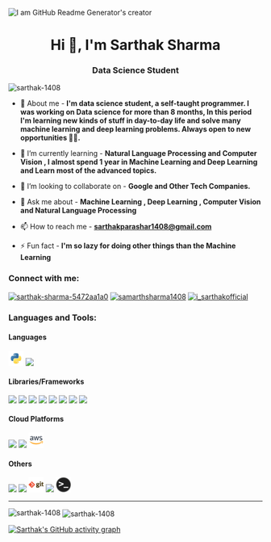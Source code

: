 ![I am GitHub Readme Generator's creator](https://media-exp3.licdn.com/dms/image/C5616AQE5l8xALhO0_w/profile-displaybackgroundimage-shrink_350_1400/0/1617972955533?e=1629936000&v=beta&t=9KRpUMAUtD7fZJvFi7yBaDgqVKoR5RDoiiesw49hqiw)

<h1 align="center">Hi 👋, I'm Sarthak Sharma</h1>
<h3 align="center">Data Science Student</h3>

<p align="left"> <img src="https://komarev.com/ghpvc/?username=sarthak-1408&label=Profile%20views&color=0e75b6&style=flat" alt="sarthak-1408" /> </p>

- 🤚 About me - **I'm data science student, a self-taught programmer. I was working on Data science for more than 8 months, In this period I'm learning new kinds of stuff in day-to-day life and solve many machine learning and deep learning problems. Always open to new opportunities 🙋‍♂️.**

- 🌱 I’m currently learning - **Natural Language Processing and Computer Vision , I almost spend 1 year in Machine Learning and Deep Learning and Learn most of the advanced topics.**

- 👯 I’m looking to collaborate on - **Google and Other Tech Companies.**

- 💬 Ask me about - **Machine Learning , Deep Learning , Computer Vision and Natural Language Processing**

- 📫 How to reach me - **sarthakparashar1408@gmail.com**

- ⚡ Fun fact - **I'm so lazy for doing other things than the Machine Learning**

<h3 align="left">Connect with me:</h3>
<p align="left">
<a href="https://linkedin.com/in/sarthak-sharma-5472aa1a0" target="blank"><img align="center" src="https://raw.githubusercontent.com/rahuldkjain/github-profile-readme-generator/master/src/images/icons/Social/linked-in-alt.svg" alt="sarthak-sharma-5472aa1a0" height="30" width="40" /></a>
<a href="https://kaggle.com/samarthsharma1408" target="blank"><img align="center" src="https://raw.githubusercontent.com/rahuldkjain/github-profile-readme-generator/master/src/images/icons/Social/kaggle.svg" alt="samarthsharma1408" height="30" width="40" /></a>
<a href="https://instagram.com/i_sarthakofficial" target="blank"><img align="center" src="https://raw.githubusercontent.com/rahuldkjain/github-profile-readme-generator/master/src/images/icons/Social/instagram.svg" alt="i_sarthakofficial" height="30" width="40" /></a>
</p>


<h3 align="left">Languages and Tools:</h3>

#### Languages
<code><img height="30" src="https://raw.githubusercontent.com/github/explore/80688e429a7d4ef2fca1e82350fe8e3517d3494d/topics/python/python.png"></code>
<code><img height="30" src="https://cdn.iconscout.com/icon/free/png-512/c-programming-569564.png"></code>

#### Libraries/Frameworks
<code><img height="30" src="https://upload.wikimedia.org/wikipedia/commons/thumb/0/05/Scikit_learn_logo_small.svg/1280px-Scikit_learn_logo_small.svg.png"></code>
<code><img height="30" src="https://numpy.org/images/logos/numpy.svg"></code>
<code><img height="30" src="https://upload.wikimedia.org/wikipedia/commons/thumb/2/22/Pandas_mark.svg/1200px-Pandas_mark.svg.png"></code>
<code><img height="30" src="https://upload.wikimedia.org/wikipedia/commons/thumb/8/84/Matplotlib_icon.svg/1200px-Matplotlib_icon.svg.png"></code>
<code><img height="30" src="https://www.pngitem.com/pimgs/m/31-310639_pytorch-logo-png-transparent-png.png"></code>
<code><img height="30" src="https://upload.wikimedia.org/wikipedia/commons/thumb/2/2d/Tensorflow_logo.svg/1200px-Tensorflow_logo.svg.png"></code>
<code><img height="30" src="https://ih1.redbubble.net/image.405700150.0170/st,small,507x507-pad,600x600,f8f8f8.u5.jpg"></code>
<code><img height="30" src="https://docs.streamlit.io/en/0.79.0/_static/favicon.png"></code>

#### Cloud Platforms
<code><img height="30" src="https://colab.research.google.com/img/colab_favicon_256px.png"></code>
<code><img height="30" src="https://image.flaticon.com/icons/png/512/873/873120.png"></code>
<code><img height="30" src="https://raw.githubusercontent.com/github/explore/80688e429a7d4ef2fca1e82350fe8e3517d3494d/topics/aws/aws.png"></code>


#### Others
<code><img height="30" src="https://upload.wikimedia.org/wikipedia/commons/thumb/9/9a/Visual_Studio_Code_1.35_icon.svg/1024px-Visual_Studio_Code_1.35_icon.svg.png"></code>
<code><img height="30" src="https://www.psych.mcgill.ca/labs/mogillab/anaconda2/pkgs/anaconda-navigator-1.4.3-py27_0/lib/python2.7/site-packages/anaconda_navigator/static/images/anaconda-icon-1024x1024.png"></code>
<code><img height="30" src="https://raw.githubusercontent.com/github/explore/80688e429a7d4ef2fca1e82350fe8e3517d3494d/topics/git/git.png"></code>
<code><img height="30" src="https://www.docker.com/sites/default/files/d8/2019-07/vertical-logo-monochromatic.png"></code>
<code><img height="30" src="https://raw.githubusercontent.com/github/explore/80688e429a7d4ef2fca1e82350fe8e3517d3494d/topics/terminal/terminal.png"></code>

---

<p><img align="left" src="https://github-readme-stats.vercel.app/api/top-langs?username=sarthak-1408&show_icons=true&locale=en&layout=compact" alt="sarthak-1408" /></p>

<p>&nbsp;<img align="center" src="https://github-readme-stats.vercel.app/api?username=sarthak-1408&show_icons=true&locale=en" alt="sarthak-1408" /></p>

[![Sarthak's GitHub activity graph](https://activity-graph.herokuapp.com/graph?username=Sarthak-1408&theme=react-dark&hide_border=true)](https://github.com/Sarthak-1408/)
